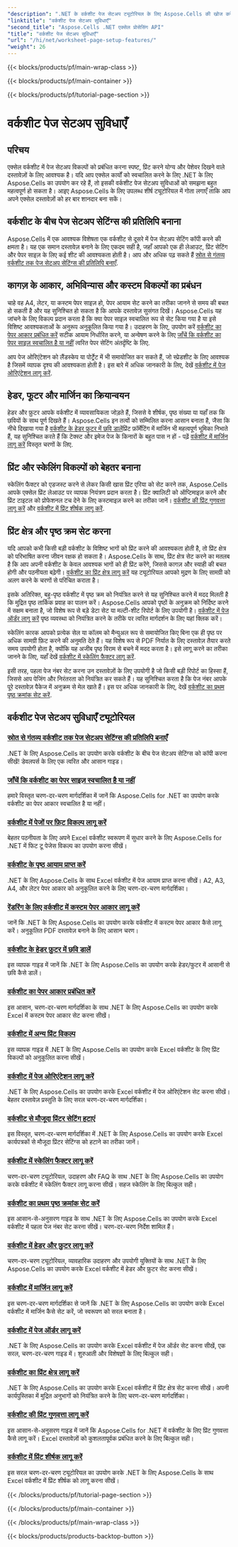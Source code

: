 ```yaml
---
"description": ".NET के वर्कशीट पेज सेटअप ट्यूटोरियल के लिए Aspose.Cells की खोज करें, जिसमें पेज सेटिंग्स की प्रतिलिपि बनाना, पेपर आकार का प्रबंधन करना और एक्सेल वर्कशीट के लिए प्रिंट गुणवत्ता सेट करना शामिल है।"
"linktitle": "वर्कशीट पेज सेटअप सुविधाएँ"
"second_title": "Aspose.Cells .NET एक्सेल प्रोसेसिंग API"
"title": "वर्कशीट पेज सेटअप सुविधाएँ"
"url": "/hi/net/worksheet-page-setup-features/"
"weight": 26
---
```


{{< blocks/products/pf/main-wrap-class >}}

{{< blocks/products/pf/main-container >}}

{{< blocks/products/pf/tutorial-page-section >}}

# वर्कशीट पेज सेटअप सुविधाएँ

## परिचय

एक्सेल वर्कशीट में पेज सेटअप विकल्पों को प्रबंधित करना स्पष्ट, प्रिंट करने योग्य और पेशेवर दिखने वाले दस्तावेज़ों के लिए आवश्यक है। यदि आप एक्सेल कार्यों को स्वचालित करने के लिए .NET के लिए Aspose.Cells का उपयोग कर रहे हैं, तो इसकी वर्कशीट पेज सेटअप सुविधाओं को समझना बहुत महत्वपूर्ण हो सकता है। आइए Aspose.Cells के लिए उपलब्ध शीर्ष ट्यूटोरियल में गोता लगाएँ ताकि आप अपने एक्सेल दस्तावेज़ों को हर बार शानदार बना सकें।

## वर्कशीट के बीच पेज सेटअप सेटिंग्स की प्रतिलिपि बनाना

Aspose.Cells में एक आवश्यक विशेषता एक वर्कशीट से दूसरे में पेज सेटअप सेटिंग कॉपी करने की क्षमता है। यह एक समान दस्तावेज़ बनाने के लिए एकदम सही है, जहाँ आपको एक ही लेआउट, प्रिंट सेटिंग और पेपर साइज़ के लिए कई शीट की आवश्यकता होती है। आप और अधिक पढ़ सकते हैं [स्रोत से गंतव्य वर्कशीट तक पेज सेटअप सेटिंग्स की प्रतिलिपि बनाएँ](./copy-page-setup-settings/).

## कागज़ के आकार, अभिविन्यास और कस्टम विकल्पों का प्रबंधन
चाहे वह A4, लेटर, या कस्टम पेपर साइज़ हो, पेपर आयाम सेट करने का तरीका जानने से समय की बचत हो सकती है और यह सुनिश्चित हो सकता है कि आपके दस्तावेज़ सुसंगत दिखें। Aspose.Cells यह जांचने के लिए विकल्प प्रदान करता है कि क्या पेपर साइज़ स्वचालित रूप से सेट किया गया है या इसे विशिष्ट आवश्यकताओं के अनुरूप अनुकूलित किया गया है। उदाहरण के लिए, उपयोग करें [वर्कशीट का पेपर आकार प्रबंधित करें](./manage-paper-size/) सटीक आयाम निर्धारित करने, या अन्वेषण करने के लिए [जाँचें कि वर्कशीट का पेपर साइज़ स्वचालित है या नहीं](./check-automatic-paper-size/) त्वरित पेपर सेटिंग अंतर्दृष्टि के लिए.

आप पेज ओरिएंटेशन को लैंडस्केप या पोर्ट्रेट में भी समायोजित कर सकते हैं, जो स्प्रेडशीट के लिए आवश्यक है जिसमें व्यापक दृश्य की आवश्यकता होती है। इस बारे में अधिक जानकारी के लिए, देखें [वर्कशीट में पेज ओरिएंटेशन लागू करें](./implement-page-orientation/).

## हेडर, फूटर और मार्जिन का क्रियान्वयन
हेडर और फ़ुटर आपके वर्कशीट में व्यावसायिकता जोड़ते हैं, जिससे वे शीर्षक, पृष्ठ संख्या या यहाँ तक कि छवियों के साथ पूर्ण दिखते हैं। Aspose.Cells इन तत्वों को सम्मिलित करना आसान बनाता है, जैसा कि नीचे दिखाया गया है [वर्कशीट के हेडर फ़ुटर में छवि डालें](./insert-image-in-header-footer/)प्रिंट फ़ॉर्मेटिंग में मार्जिन भी महत्वपूर्ण भूमिका निभाते हैं, यह सुनिश्चित करते हैं कि टेक्स्ट और इमेज पेज के किनारों के बहुत पास न हों - पढ़ें [वर्कशीट में मार्जिन लागू करें](./implement-margins/) विस्तृत चरणों के लिए.

## प्रिंट और स्केलिंग विकल्पों को बेहतर बनाना

स्केलिंग फैक्टर को एडजस्ट करने से लेकर किसी खास प्रिंट एरिया को सेट करने तक, Aspose.Cells आपके एक्सेल प्रिंट लेआउट पर व्यापक नियंत्रण प्रदान करता है। प्रिंट क्वालिटी को ऑप्टिमाइज़ करने और प्रिंट टाइटल को प्रोफेशनल टच देने के लिए कस्टमाइज़ करने का तरीका जानें। [वर्कशीट की प्रिंट गुणवत्ता लागू करें](./implement-print-quality/) और [वर्कशीट में प्रिंट शीर्षक लागू करें](./implement-print-title/).

## प्रिंट क्षेत्र और पृष्ठ क्रम सेट करना

यदि आपको कभी किसी बड़ी वर्कशीट के विशिष्ट भागों को प्रिंट करने की आवश्यकता होती है, तो प्रिंट क्षेत्र को परिभाषित करना जीवन रक्षक हो सकता है। Aspose.Cells के साथ, प्रिंट क्षेत्र सेट करने का मतलब है कि आप अपनी वर्कशीट के केवल आवश्यक भागों को ही प्रिंट करेंगे, जिससे कागज़ और स्याही की बचत होगी और पठनीयता बढ़ेगी। [वर्कशीट का प्रिंट क्षेत्र लागू करें](./implement-print-area/) यह ट्यूटोरियल आपको मुद्रण के लिए सामग्री को अलग करने के चरणों से परिचित कराता है।

इसके अतिरिक्त, बहु-पृष्ठ वर्कशीट में पृष्ठ क्रम को नियंत्रित करने से यह सुनिश्चित करने में मदद मिलती है कि मुद्रित पृष्ठ तार्किक प्रवाह का पालन करें। Aspose.Cells आपको पृष्ठों के अनुक्रम को निर्दिष्ट करने में सक्षम बनाता है, जो विशेष रूप से बड़े डेटा सेट या मल्टी-शीट रिपोर्ट के लिए उपयोगी है। [वर्कशीट में पेज ऑर्डर लागू करें](./implement-page-order/) पृष्ठ व्यवस्था को नियंत्रित करने के तरीके पर त्वरित मार्गदर्शन के लिए यहां क्लिक करें।

स्केलिंग कारक आपको प्रत्येक सेल या कॉलम को मैन्युअल रूप से समायोजित किए बिना एक ही पृष्ठ पर अधिक सामग्री फ़िट करने की अनुमति देते हैं। यह विशेष रूप से PDF निर्यात के लिए दस्तावेज़ तैयार करते समय उपयोगी होता है, क्योंकि यह अजीब पृष्ठ विराम से बचने में मदद करता है। इसे लागू करने का तरीका जानने के लिए, यहाँ देखें [वर्कशीट में स्केलिंग फैक्टर लागू करें](./implement-scaling-factor/).

इसी तरह, पहला पेज नंबर सेट करना उन दस्तावेज़ों के लिए उपयोगी है जो किसी बड़ी रिपोर्ट का हिस्सा हैं, जिससे आप पेजिंग और निरंतरता को नियंत्रित कर सकते हैं। यह सुनिश्चित करता है कि पेज नंबर आपके पूरे दस्तावेज़ पैकेज में अनुक्रम से मेल खाते हैं। इस पर अधिक जानकारी के लिए, देखें [वर्कशीट का प्रथम पृष्ठ क्रमांक सेट करें](./set-first-page-number/).

## वर्कशीट पेज सेटअप सुविधाएँ ट्यूटोरियल
### [स्रोत से गंतव्य वर्कशीट तक पेज सेटअप सेटिंग्स की प्रतिलिपि बनाएँ](./copy-page-setup-settings/)
.NET के लिए Aspose.Cells का उपयोग करके वर्कशीट के बीच पेज सेटअप सेटिंग्स को कॉपी करना सीखें! डेवलपर्स के लिए एक त्वरित और आसान गाइड।
### [जाँचें कि वर्कशीट का पेपर साइज़ स्वचालित है या नहीं](./check-automatic-paper-size/)
हमारे विस्तृत चरण-दर-चरण मार्गदर्शिका में जानें कि Aspose.Cells for .NET का उपयोग करके वर्कशीट का पेपर आकार स्वचालित है या नहीं।
### [वर्कशीट में पेजों पर फ़िट विकल्प लागू करें](./implement-fit-to-pages-options/)
बेहतर पठनीयता के लिए अपने Excel वर्कशीट स्वरूपण में सुधार करने के लिए Aspose.Cells for .NET में फिट टू पेजेस विकल्प का उपयोग करना सीखें।
### [वर्कशीट के पृष्ठ आयाम प्राप्त करें](./get-page-dimensions/)
.NET के लिए Aspose.Cells के साथ Excel वर्कशीट में पेज आयाम प्राप्त करना सीखें। A2, A3, A4, और लेटर पेपर आकार को अनुकूलित करने के लिए चरण-दर-चरण मार्गदर्शिका।
### [रेंडरिंग के लिए वर्कशीट में कस्टम पेपर आकार लागू करें](./implement-custom-paper-size-for-rendering/)
जानें कि .NET के लिए Aspose.Cells का उपयोग करके वर्कशीट में कस्टम पेपर आकार कैसे लागू करें। अनुकूलित PDF दस्तावेज़ बनाने के लिए आसान चरण।
### [वर्कशीट के हेडर फ़ुटर में छवि डालें](./insert-image-in-header-footer/)
इस व्यापक गाइड में जानें कि .NET के लिए Aspose.Cells का उपयोग करके हेडर/फुटर में आसानी से छवि कैसे डालें।
### [वर्कशीट का पेपर आकार प्रबंधित करें](./manage-paper-size/)
इस आसान, चरण-दर-चरण मार्गदर्शिका के साथ .NET के लिए Aspose.Cells का उपयोग करके Excel में कस्टम पेपर आकार सेट करना सीखें।
### [वर्कशीट में अन्य प्रिंट विकल्प](./other-print-options/)
इस व्यापक गाइड में .NET के लिए Aspose.Cells का उपयोग करके Excel वर्कशीट के लिए प्रिंट विकल्पों को अनुकूलित करना सीखें।
### [वर्कशीट में पेज ओरिएंटेशन लागू करें](./implement-page-orientation/)
.NET के लिए Aspose.Cells का उपयोग करके Excel वर्कशीट में पेज ओरिएंटेशन सेट करना सीखें। बेहतर दस्तावेज़ प्रस्तुति के लिए सरल चरण-दर-चरण मार्गदर्शिका।
### [वर्कशीट से मौजूदा प्रिंटर सेटिंग हटाएं](./remove-existing-printer-settings/)
इस विस्तृत, चरण-दर-चरण मार्गदर्शिका में .NET के लिए Aspose.Cells का उपयोग करके Excel कार्यपत्रकों से मौजूदा प्रिंटर सेटिंग्स को हटाने का तरीका जानें।
### [वर्कशीट में स्केलिंग फैक्टर लागू करें](./implement-scaling-factor/)
चरण-दर-चरण ट्यूटोरियल, उदाहरण और FAQ के साथ .NET के लिए Aspose.Cells का उपयोग करके वर्कशीट में स्केलिंग फैक्टर लागू करना सीखें। सहज स्केलिंग के लिए बिल्कुल सही।
### [वर्कशीट का प्रथम पृष्ठ क्रमांक सेट करें](./set-first-page-number/)
इस आसान-से-अनुसरण गाइड के साथ .NET के लिए Aspose.Cells का उपयोग करके Excel वर्कशीट में पहला पेज नंबर सेट करना सीखें। चरण-दर-चरण निर्देश शामिल हैं।
### [वर्कशीट में हेडर और फ़ुटर लागू करें](./implement-header-and-footer/)
चरण-दर-चरण ट्यूटोरियल, व्यावहारिक उदाहरण और उपयोगी युक्तियों के साथ .NET के लिए Aspose.Cells का उपयोग करके Excel वर्कशीट में हेडर और फ़ुटर सेट करना सीखें।
### [वर्कशीट में मार्जिन लागू करें](./implement-margins/)
इस चरण-दर-चरण मार्गदर्शिका से जानें कि .NET के लिए Aspose.Cells का उपयोग करके Excel वर्कशीट में मार्जिन कैसे सेट करें, जो स्वरूपण को सरल बनाता है।
### [वर्कशीट में पेज ऑर्डर लागू करें](./implement-page-order/)
.NET के लिए Aspose.Cells का उपयोग करके Excel वर्कशीट में पेज ऑर्डर सेट करना सीखें, एक सरल, चरण-दर-चरण गाइड में। शुरुआती और विशेषज्ञों के लिए बिल्कुल सही।
### [वर्कशीट का प्रिंट क्षेत्र लागू करें](./implement-print-area/)
.NET के लिए Aspose.Cells का उपयोग करके Excel वर्कशीट में प्रिंट क्षेत्र सेट करना सीखें। अपनी कार्यपुस्तिका में मुद्रित अनुभागों को नियंत्रित करने के लिए चरण-दर-चरण मार्गदर्शिका।
### [वर्कशीट की प्रिंट गुणवत्ता लागू करें](./implement-print-quality/)
इस आसान-से-अनुसरण गाइड में जानें कि Aspose.Cells for .NET में वर्कशीट के लिए प्रिंट गुणवत्ता कैसे लागू करें। Excel दस्तावेज़ों को कुशलतापूर्वक प्रबंधित करने के लिए बिल्कुल सही।
### [वर्कशीट में प्रिंट शीर्षक लागू करें](./implement-print-title/)
इस सरल चरण-दर-चरण ट्यूटोरियल का उपयोग करके .NET के लिए Aspose.Cells के साथ Excel वर्कशीट में प्रिंट शीर्षक को लागू करना सीखें।

{{< /blocks/products/pf/tutorial-page-section >}}

{{< /blocks/products/pf/main-container >}}

{{< /blocks/products/pf/main-wrap-class >}}

{{< blocks/products/products-backtop-button >}}
